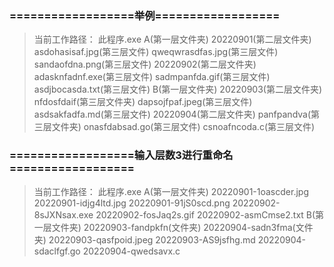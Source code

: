 ### ==================举例==================

> 当前工作路径：
	此程序.exe
	A(第一层文件夹)
		20220901(第二层文件夹)
			asdohasisaf.jpg(第三层文件)
			qweqwrasdfas.jpg(第三层文件)
			sandaofdna.png(第三层文件)
		20220902(第二层文件夹)
			adasknfadnf.exe(第三层文件)
			sadmpanfda.gif(第三层文件)
			asdjbocasda.txt(第三层文件)
	B(第一层文件夹)
		20220903(第二层文件夹)
			nfdosfdaif(第三层文件夹)
			dapsojfpaf.jpeg(第三层文件)
			asdsakfadfa.md(第三层文件)
		20220904(第二层文件夹)
			panfpandva(第三层文件夹)
			onasfdabsad.go(第三层文件)
			csnoafncoda.c(第三层文件)

### ==================输入层数3进行重命名==================

> 当前工作路径：
	此程序.exe
	A(第一层文件夹)
		20220901-1oascder.jpg
		20220901-idjg4ltd.jpg
		20220901-91jS0scd.png
		20220902-8sJXNsax.exe
		20220902-fosJaq2s.gif
		20220902-asmCmse2.txt
	B(第一层文件夹)
		20220903-fandpkfn(文件夹)
		20220904-sadn3fma(文件夹)
		20220903-qasfpoid.jpeg
		20220903-AS9jsfhg.md
		20220904-sdaclfgf.go
		20220904-qwedsavx.c